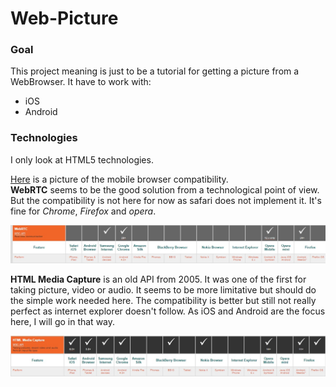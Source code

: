 # Web-Picture

### Goal
This project meaning is just to be a tutorial for getting a picture from a WebBrowser. It have to work with:  
- iOS
- Android

### Technologies
I only look at HTML5 technologies.

[Here](http://mobilehtml5.org/) is a picture of the mobile browser compatibility.  
**WebRTC** seems to be the good solution from a technological point of view. But the compatibility is not here for now as safari does not implement it. It's fine for *Chrome*, *Firefox* and *opera*.  

![webrtc-compatibility](images/webrtc_copatibility.jpg)

**HTML Media Capture** is an old API from 2005. It was one of the first for taking picture, video or audio. It seems to be more limitative but should do the simple work needed here. The compatibility is better but still not really perfect as internet explorer doesn't follow. As iOS and Android are the focus here, I will go in that way.

![HTML-media-capture-compatibility](images/html-media-capture-compatibility.jpg)

